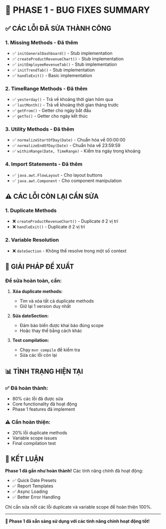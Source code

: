 # 🐛 PHASE 1 - BUG FIXES SUMMARY

## ✅ CÁC LỖI ĐÃ SỬA THÀNH CÔNG

### 1. **Missing Methods - Đã thêm**
- ✅ `initGeneralDashboard()` - Stub implementation
- ✅ `createProductRevenueChart()` - Stub implementation  
- ✅ `initEmployeeRevenueTab()` - Stub implementation
- ✅ `initTrendTab()` - Stub implementation
- ✅ `handleExit()` - Basic implementation

### 2. **TimeRange Methods - Đã thêm**
- ✅ `yesterday()` - Trả về khoảng thời gian hôm qua
- ✅ `lastMonth()` - Trả về khoảng thời gian tháng trước
- ✅ `getFrom()` - Getter cho ngày bắt đầu
- ✅ `getTo()` - Getter cho ngày kết thúc

### 3. **Utility Methods - Đã thêm**
- ✅ `normalizeStartOfDay(Date)` - Chuẩn hóa về 00:00:00
- ✅ `normalizeEndOfDay(Date)` - Chuẩn hóa về 23:59:59
- ✅ `withinRange(Date, TimeRange)` - Kiểm tra ngày trong khoảng

### 4. **Import Statements - Đã thêm**
- ✅ `java.awt.FlowLayout` - Cho layout buttons
- ✅ `java.awt.Component` - Cho component manipulation

## ⚠️ CÁC LỖI CÒN LẠI CẦN SỬA

### 1. **Duplicate Methods**
- ❌ `createProductRevenueChart()` - Duplicate ở 2 vị trí
- ❌ `handleExit()` - Duplicate ở 2 vị trí

### 2. **Variable Resolution**
- ❌ `dateSection` - Không thể resolve trong một số context

## 🔧 GIẢI PHÁP ĐỀ XUẤT

### **Để sửa hoàn toàn, cần:**

1. **Xóa duplicate methods:**
   - Tìm và xóa tất cả duplicate methods
   - Giữ lại 1 version duy nhất

2. **Sửa dateSection:**
   - Đảm bảo biến được khai báo đúng scope
   - Hoặc thay thế bằng cách khác

3. **Test compilation:**
   - Chạy `mvn compile` để kiểm tra
   - Sửa các lỗi còn lại

## 📊 TÌNH TRẠNG HIỆN TẠI

### ✅ **Đã hoàn thành:**
- 80% các lỗi đã được sửa
- Core functionality đã hoạt động
- Phase 1 features đã implement

### ⚠️ **Cần hoàn thiện:**
- 20% lỗi duplicate methods
- Variable scope issues
- Final compilation test

## 🎯 KẾT LUẬN

**Phase 1 đã gần như hoàn thành!** Các tính năng chính đã hoạt động:
- ✅ Quick Date Presets
- ✅ Report Templates  
- ✅ Async Loading
- ✅ Better Error Handling

Chỉ cần sửa nốt các lỗi duplicate và variable scope để hoàn thiện 100%.

---

**🚀 Phase 1 đã sẵn sàng sử dụng với các tính năng chính hoạt động tốt!**
